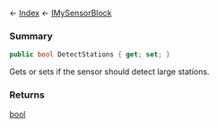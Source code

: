 ← [Index](Api-Index) ← [IMySensorBlock](Sandbox.ModAPI.Ingame.IMySensorBlock)

### Summary

```csharp
public bool DetectStations { get; set; }
```

Gets or sets if the sensor should detect large stations.

### Returns

[bool](System.Boolean)


